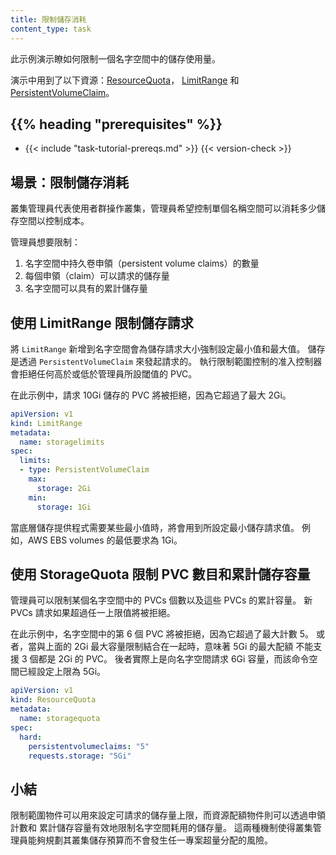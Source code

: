 ```yaml
---
title: 限制儲存消耗
content_type: task
---
```

<!--
title: Limit Storage Consumption
content_type: task
-->

<!-- overview -->

<!--
This example demonstrates how to limit the amount of storage consumed in a namespace
-->
此示例演示瞭如何限制一個名字空間中的儲存使用量。

<!--
The following resources are used in the demonstration: [ResourceQuota](/docs/concepts/policy/resource-quotas/),
[LimitRange](/docs/tasks/administer-cluster/memory-default-namespace/),
and [PersistentVolumeClaim](/docs/concepts/storage/persistent-volumes/).
-->
演示中用到了以下資源：[ResourceQuota](/zh-cn/docs/concepts/policy/resource-quotas/)，
[LimitRange](/zh-cn/docs/tasks/administer-cluster/manage-resources/memory-default-namespace/) 和
[PersistentVolumeClaim](/zh-cn/docs/concepts/storage/persistent-volumes/)。

## {{% heading "prerequisites" %}}

* {{< include "task-tutorial-prereqs.md" >}} {{< version-check >}}

<!-- steps -->

<!--
## Scenario: Limiting Storage Consumption
-->
## 場景：限制儲存消耗

<!--
The cluster-admin is operating a cluster on behalf of a user population and the admin wants to control
how much storage a single namespace can consume in order to control cost.
-->
叢集管理員代表使用者群操作叢集，管理員希望控制單個名稱空間可以消耗多少儲存空間以控制成本。

<!--
The admin would like to limit:
-->
管理員想要限制：

<!--
1. The number of persistent volume claims in a namespace
2. The amount of storage each claim can request
3. The amount of cumulative storage the namespace can have
-->
1. 名字空間中持久卷申領（persistent volume claims）的數量
2. 每個申領（claim）可以請求的儲存量
3. 名字空間可以具有的累計儲存量

<!--
## LimitRange to limit requests for storage
-->
## 使用 LimitRange 限制儲存請求

<!--
Adding a `LimitRange` to a namespace enforces storage request sizes to a minimum and maximum. Storage is requested via `PersistentVolumeClaim`. The admission controller that enforces limit ranges will reject any PVC that is above or below the values set by the admin.
-->
將 `LimitRange` 新增到名字空間會為儲存請求大小強制設定最小值和最大值。
儲存是透過 `PersistentVolumeClaim` 來發起請求的。
執行限制範圍控制的准入控制器會拒絕任何高於或低於管理員所設閾值的 PVC。

<!--
In this example, a PVC requesting 10Gi of storage would be rejected because it exceeds the 2Gi max.
-->
在此示例中，請求 10Gi 儲存的 PVC 將被拒絕，因為它超過了最大 2Gi。

```yaml
apiVersion: v1
kind: LimitRange
metadata:
  name: storagelimits
spec:
  limits:
  - type: PersistentVolumeClaim
    max:
      storage: 2Gi
    min:
      storage: 1Gi
```

<!--
Minimum storage requests are used when the underlying storage provider requires certain minimums. For example,
AWS EBS volumes have a 1Gi minimum requirement.
-->
當底層儲存提供程式需要某些最小值時，將會用到所設定最小儲存請求值。
例如，AWS EBS volumes 的最低要求為 1Gi。

<!--
## StorageQuota to limit PVC count and cumulative storage capacity
-->
## 使用 StorageQuota 限制 PVC 數目和累計儲存容量

<!--
Admins can limit the number of PVCs in a namespace as well as the cumulative capacity of those PVCs. New PVCs that exceed
either maximum value will be rejected.
-->
管理員可以限制某個名字空間中的 PVCs 個數以及這些 PVCs 的累計容量。
新 PVCs 請求如果超過任一上限值將被拒絕。

<!--
In this example, a 6th PVC in the namespace would be rejected because it exceeds the maximum count of 5. Alternatively,
a 5Gi maximum quota when combined with the 2Gi max limit above, cannot have 3 PVCs where each has 2Gi. That would be 6Gi requested
 for a namespace capped at 5Gi.
-->
在此示例中，名字空間中的第 6 個 PVC 將被拒絕，因為它超過了最大計數 5。
或者，當與上面的 2Gi 最大容量限制結合在一起時，意味著 5Gi 的最大配額
不能支援 3 個都是 2Gi 的 PVC。
後者實際上是向名字空間請求 6Gi 容量，而該命令空間已經設定上限為 5Gi。

```yaml
apiVersion: v1
kind: ResourceQuota
metadata:
  name: storagequota
spec:
  hard:
    persistentvolumeclaims: "5"
    requests.storage: "5Gi"
```

<!-- discussion -->

<!--
## Summary

A limit range can put a ceiling on how much storage is requested while a resource quota can effectively cap the storage consumed by a namespace through claim counts and cumulative storage capacity. The allows a cluster-admin to plan their
cluster's storage budget without risk of any one project going over their allotment.
-->
## 小結

限制範圍物件可以用來設定可請求的儲存量上限，而資源配額物件則可以透過申領計數和
累計儲存容量有效地限制名字空間耗用的儲存量。
這兩種機制使得叢集管理員能夠規劃其叢集儲存預算而不會發生任一專案超量分配的風險。

